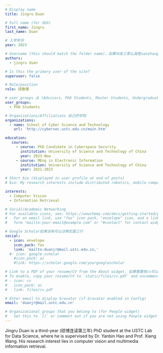 ```yaml
---
# Display name
title: Jingru Duan 

# Full name (for SEO)
first_name: Jingru
last_name: Duan

# 入学年份
year: 2023

# Username (this should match the folder name)，如果叫张三那么就是sanzhang
authors:
  - jingru duan

# Is this the primary user of the site? 
superuser: false

# Role/position 
role: 段敬儒

# user_groups 从 (Advisors, PhD Students, Master Students, Undergraduate) 从这四个里面选
user_groups:
  - PhD Students

# Organizations/Affiliations 自己的学院
organizations:
  - name: School of Cyber Science and Technology
    url: 'http://cybersec.ustc.edu.cn/main.htm'

education:
   courses:
     - course: PhD Candidate in Cyberspace Security
       institution: University of Science and Technology of China
       year: 2023-Now
     - course: MEng in Electronic Information
       institution: University of Science and Technology of China
       year: 2021-2023

# Short bio (displayed in user profile at end of posts)
# bio: My research interests include distributed robotics, mobile computing and programmable matter.

interests:
  - Computer Vision
  - Information Retrieval

# Social/Academic Networking
# For available icons, see: https://wowchemy.com/docs/getting-started/page-builder/#icons
#   For an email link, use "fas" icon pack, "envelope" icon, and a link in the
#   form "mailto:your-email@example.com" or "#contact" for contact widget.

# Google Scholar如果没有可以注释后面三行
social:
  - icon: envelope
    icon_pack: fas
    link: 'mailto:duanjr@mail.ustc.edu.cn,'
  #- icon: google-scholar
    #icon_pack: ai
    #link: https://scholar.google.com/yourgooglescholar

# Link to a PDF of your resume/CV from the About widget. 如果需要放cv可以发给我
# To enable, copy your resume/CV to `static/files/cv.pdf` and uncomment the lines below.
# - icon: cv
#   icon_pack: ai
#   link: files/cv.pdf

# Enter email to display Gravatar (if Gravatar enabled in Config)
email: 'duanjr@mail.ustc.edu.cn'

# Organizational groups that you belong to (for People widget)
#   Set this to `[]` or comment out if you are not using People widget.
---
```


Jingru Duan is a third-year (硕博连读第三年) PhD student at the USTC Lab for Data Science, where he is supervised by Dr. Yanbin Hao and Prof. Xiang Wang. His research interest lies in computer vision and multimedia information retrieval.